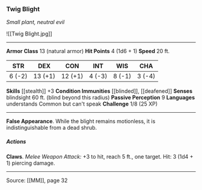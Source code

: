 ### Twig Blight
_Small plant, neutral evil_

![[Twig Blight.jpg]]




---

**Armor Class** 13 (natural armor)
**Hit Points** 4 (1d6 + 1)
**Speed** 20 ft.

| STR     | DEX     | CON     | INT     | WIS     | CHA     |
|---------|---------|---------|---------|---------|---------|
| 6 (-2) | 13 (+1) | 12 (+1) | 4 (-3) | 8 (-1) | 3 (-4) |

**Skills** [[stealth]] +3
**Condition Immunities** [[blinded]], [[deafened]]
**Senses** blindsight 60 ft. (blind beyond this radius)
**Passive Perception** 9
**Languages** understands Common but can't speak
**Challenge** 1/8 (25 XP)

---

**False Appearance**. While the blight remains motionless, it is indistinguishable from a dead shrub.

##### Actions
**Claws**. _Melee Weapon Attack:_ +3 to hit, reach 5 ft., one target. Hit: 3 (1d4 + 1) piercing damage.


---

Source: [[MM]], page 32